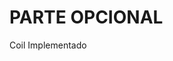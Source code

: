 <h1>PARTE OPCIONAL</h1>
<p>Coil Implementado</p>
<img src"./img/implementación_coil.png">
<img src"./img/coil_implementado.png">
